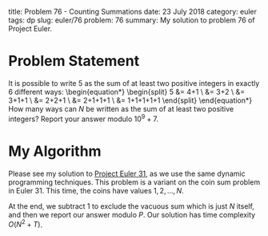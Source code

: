 title: Problem 76 - Counting Summations
date: 23 July 2018
category: euler
tags: dp
slug: euler/76
problem: 76
summary: My solution to problem 76 of Project Euler.

# Problem Statement

It is possible to write 5 as the sum of at least two positive integers in exactly 6 different ways:
\begin{equation*}
	\begin{split}
		5 &= 4+1 \\
		&= 3+2 \\
		&= 3+1+1 \\
		&= 2+2+1 \\
		&= 2+1+1+1 \\
		&= 1+1+1+1+1
	\end{split}
\end{equation*}
How many ways can $N$ be written as the sum of at least two positive integers?
Report your answer modulo $10^9 + 7$.

# My Algorithm

Please see my solution to [Project Euler 31](../31/), as we use the same dynamic programming techniques.
This problem is a variant on the coin sum problem in Euler 31.
This time, the coins have values $1,2,\ldots,N$.

At the end, we subtract 1 to exclude the vacuous sum which is just $N$ itself, and then we report our answer modulo $P$.
Our solution has time complexity $O(N^2 + T)$.